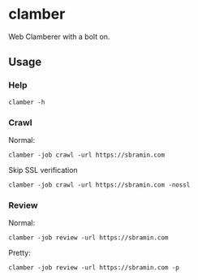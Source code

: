 # clamber 

Web Clamberer with a bolt on.

## Usage

### Help

    clamber -h

### Crawl
Normal:   

	clamber -job crawl -url https://sbramin.com
Skip SSL verification

    clamber -job crawl -url https://sbramin.com -nossl

### Review
Normal:

    clamber -job review -url https://sbramin.com
Pretty:

    clamber -job review -url https://sbramin.com -p

